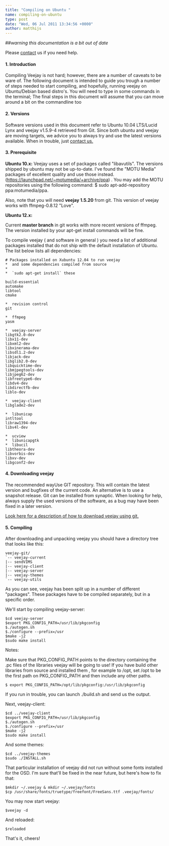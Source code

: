 ```yaml
---
title: "Compiling on Ubuntu "
name: compiling-on-ubuntu
type: post
date: "Wed, 06 Jul 2011 13:34:56 +0000"
author: matthijs
---
```


##*warning this documentation is a bit out of date*

Please [contact](/contact) us if you need help.


#### 1. Introduction  
Compiling Veejay is not hard; however, there are a number of caveats to be ware of. The following document is intended to guide you trough a number of steps needed to start compiling, and hopefully, running veejay on Ubuntu/Debian based distro's. You will need to type in some commands in the terminal; The final steps in this document will assume that you can move around a bit on the commandline too  


#### 2. Versions  
Software versions used in this document refer to Ubuntu 10.04 LTS/Lucid Lynx and veejay v1.5.9-4 retrieved from Git. Since both ubuntu and veejay are moving targets, we advice you to always try and use the latest versions available. When in trouble, just [contact us.](http://groups.google.com/group/veejay-discussion?hl=en)  


#### 3. Prerequisite  
**Ubuntu 10.x:** Veejay uses a set of packages called "libavutils". The versions shipped by ubuntu may not be up-to-date. I've found the "MOTU Media" packages of excellent quality and use those instead.(https://launchpad.net/~motumedia/+archive/ppa) . You may add the MOTU repositories using the following command: $ sudo apt-add-repository ppa:motumedia/ppa.  

Also, note that you will need **veejay 1.5.20** from git. This version of veejay works with ffmpeg-0.8.12 "Love".  

**Ubuntu 12.x:**  

Current **master branch** in git works with more recent versions of ffmpeg. The version installed by your apt-get install commands will be fine.  

To compile veejay ( and software in general ) you need a list of additional packages installed that do not ship with the default installation of Ubuntu.  
The list below lists all dependencies:  


    # Packages installed on Xubuntu 12.04 to run veejay  
    *  and some dependencies compiled from source  
    *   
    *  `sudo apt-get install` these  

    build-essential  
    automake  
    libtool  
    cmake  

    *  revision control  
    git  

    *  ffmpeg  
    yasm  

    *  veejay-server  
    libgtk2.0-dev  
    libx11-dev  
    libxml2-dev  
    libxinerama-dev  
    libsdl1.2-dev  
    libjack-dev  
    libglib2.0-dev  
    libquicktime-dev  
    libmjpegtools-dev  
    libjpeg62-dev  
    libfreetype6-dev  
    libdv4-dev  
    libdirectfb-dev  
    liblo-dev  

    *  veejay-client  
    libglade2-dev  

    *  libunicap  
    intltool  
    libraw1394-dev  
    libv4l-dev  

    *  ucview  
    *  libunicapgtk  
    *  libucil  
    libtheora-dev  
    libvorbis-dev  
    libxv-dev  
    libgconf2-dev


#### 4. Downloading veejay  
<span class="c1">The recommended way</span>Use GIT repository. This will contain the latest version and bugfixes of the current code. An alternative is to use a snapshot release. Git can be installed from synaptic. When looking for help, always supply the used versions of the software, as a bug may have been fixed in a later version.  

[Look here for a description of how to download veejay using git.](http://www.veejayhq.net/download-2/)  


#### 5. Compiling  
After downloading and unpacking veejay you should have a directory tree that looks like this:  


    veejay-git/  
    `-- veejay-current  
    |-- sendVIMS  
    |-- veejay-client  
    |-- veejay-server  
    |-- veejay-themes  
    `-- veejay-utils

As you can see, veejay has been split up in a number of different "packages". These packages have to be compiled separately, but in a specific order.  

We'll start by compiling veejay-server:  


    $cd veejay-server  
    $export PKG_CONFIG_PATH=/usr/lib/pkgconfig  
    $./autogen.sh  
    $./configure --prefix=/usr  
    $make -j2  
    $sudo make install

Notes:  

Make sure that PKG_CONFIG_PATH points to the directory containing the .pc files of the libraries veejay will be going to use! If you have build other libraries from source and installed them , for example to /opt, set /opt to be the first path on PKG_CONFIG_PATH and then include any other paths.  


    $ export PKG_CONFIG_PATH=/opt/lib/pkgconfig:/usr/lib/pkgconfig

If you run in trouble, you can launch ./build.sh and send us the output.  

Next, veejay-client:  


    $cd ../veejay-client  
    $export PKG_CONFIG_PATH=/usr/lib/pkgconfig  
    $./autogen.sh  
    $./configure --prefix=/usr  
    $make -j2  
    $sudo make install

And some themes:  


    $cd ../veejay-themes  
    $sudo ./INSTALL.sh

That particular installation of veejay did not run without some fonts installed for the OSD. I'm sure that'll be fixed in the near future, but here's how to fix that:  


    $mkdir ~/.veejay & mkdir ~/.veejay/fonts  
    $cp /usr/share/fonts/truetype/freefont/FreeSans.ttf .veejay/fonts/

You may now start veejay:  


    $veejay -d

And reloaded:  


    $reloaded

That's it, cheers!
